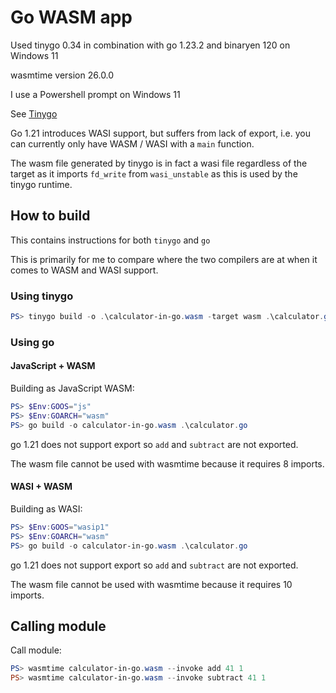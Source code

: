 # Go WASM app

Used tinygo 0.34 in combination with go 1.23.2 and binaryen 120 on Windows 11

wasmtime version 26.0.0

I use a Powershell prompt on Windows 11

See [Tinygo](https://tinygo.org/)

Go 1.21 introduces WASI support, but suffers from lack of export, i.e. you can
currently only have WASM / WASI with a `main` function.

The wasm file generated by tinygo is in fact a wasi file regardless of the target
as it imports `fd_write` from `wasi_unstable` as this is used by the tinygo runtime.

## How to build

This contains instructions for both `tinygo` and `go`

This is primarily for me to compare where the two compilers are at when it comes to
WASM and WASI support.

### Using tinygo

```Powershell
PS> tinygo build -o .\calculator-in-go.wasm -target wasm .\calculator.go
```

### Using go

#### JavaScript + WASM

Building as JavaScript WASM:

```Powershell
PS> $Env:GOOS="js"
PS> $Env:GOARCH="wasm"
PS> go build -o calculator-in-go.wasm .\calculator.go
```

go 1.21 does not support export so `add` and `subtract` are not exported.

The wasm file cannot be used with wasmtime because it requires 8 imports.

#### WASI + WASM

Building as WASI:

```Powershell
PS> $Env:GOOS="wasip1"
PS> $Env:GOARCH="wasm"
PS> go build -o calculator-in-go.wasm .\calculator.go
```

go 1.21 does not support export so `add` and `subtract` are not exported.

The wasm file cannot be used with wasmtime because it requires 10 imports.

## Calling module

Call module:

```Powershell
PS> wasmtime calculator-in-go.wasm --invoke add 41 1
PS> wasmtime calculator-in-go.wasm --invoke subtract 41 1
```
